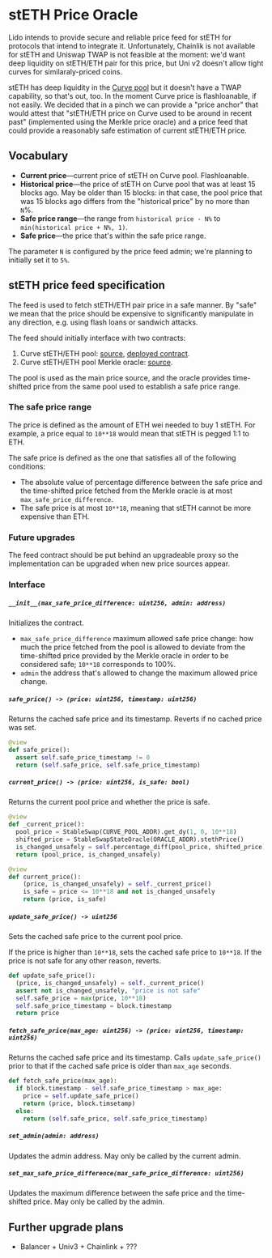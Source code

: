# stETH Price Oracle

Lido intends to provide secure and reliable price feed for stETH for protocols that intend to integrate it. Unfortunately, Chainlik is not available for stETH and Uniswap TWAP is not feasible at the moment: we'd want deep liquidity on stETH/ETH pair for this price, but Uni v2 doesn't allow tight curves for similaraly-priced coins.

stETH has deep liquidity in the [Curve pool](https://etherscan.io/address/0xdc24316b9ae028f1497c275eb9192a3ea0f67022) but it doesn't have a TWAP capability, so that's out, too. In the moment Curve price is flashloanable, if not easily. We decided that in a pinch we can provide a "price anchor" that would attest that "stETH/ETH price on Curve used to be around in recent past" (implemented using the Merkle price oracle) and a price feed that could provide a reasonably safe estimation of current stETH/ETH price.

## Vocabulary

* **Current price**—current price of stETH on Curve pool. Flashloanable.
* **Historical price**—the price of stETH on Curve pool that was at least 15 blocks ago. May be older than 15 blocks: in that case, the pool price that was 15 blocks ago differs from the "historical price" by no more than `N`%.
* **Safe price range**—the range from `historical price - N%` to `min(historical price + N%, 1)`.
* **Safe price**—the price that's within the safe price range.

The parameter `N` is configured by the price feed admin; we're planning to initially set it to `5%`.

## stETH price feed specification

The feed is used to fetch stETH/ETH pair price in a safe manner. By "safe" we mean that the price should be expensive to significantly manipulate in any direction, e.g. using flash loans or sandwich attacks.

The feed should initially interface with two contracts:

1. Curve stETH/ETH pool: [source](https://github.com/curvefi/curve-contract/blob/c6df0cf/contracts/pools/steth/StableSwapSTETH.vy), [deployed contract](https://etherscan.io/address/0xdc24316b9ae028f1497c275eb9192a3ea0f67022).
2. Curve stETH/ETH pool Merkle oracle: [source](https://github.com/lidofinance/curve-merkle-oracle).

The pool is used as the main price source, and the oracle provides time-shifted price from the same pool used to establish a safe price range.


### The safe price range

The price is defined as the amount of ETH wei needed to buy 1 stETH. For example, a price equal to `10**18` would mean that stETH is pegged 1:1 to ETH.

The safe price is defined as the one that satisfies all of the following conditions:

* The absolute value of percentage difference between the safe price and the time-shifted price fetched from the Merkle oracle is at most `max_safe_price_difference`.
* The safe price is at most `10**18`, meaning that stETH cannot be more expensive than ETH.


### Future upgrades

The feed contract should be put behind an upgradeable proxy so the implementation can be upgraded when new price sources appear.


### Interface

##### `__init__(max_safe_price_difference: uint256, admin: address)`

Initializes the contract.

* `max_safe_price_difference` maximum allowed safe price change: how much the price fetched from the pool is allowed to deviate from the time-shifted price provided by the Merkle oracle in order to be considered safe; `10**18` corresponds to 100%.
* `admin` the address that's allowed to change the maximum allowed price change.


##### `safe_price() -> (price: uint256, timestamp: uint256)`

Returns the cached safe price and its timestamp. Reverts if no cached price was set.

```python
@view
def safe_price():
  assert self.safe_price_timestamp != 0
  return (self.safe_price, self.safe_price_timestamp)
```


##### `current_price() -> (price: uint256, is_safe: bool)`

Returns the current pool price and whether the price is safe.

```python
@view
def _current_price():
  pool_price = StableSwap(CURVE_POOL_ADDR).get_dy(1, 0, 10**18)
  shifted_price = StableSwapStateOracle(ORACLE_ADDR).stethPrice()
  is_changed_unsafely = self.percentage_diff(pool_price, shifted_price) > self.max_safe_price_difference
  return (pool_price, is_changed_unsafely)

@view
def current_price():
    (price, is_changed_unsafely) = self._current_price()
    is_safe = price <= 10**18 and not is_changed_unsafely
    return (price, is_safe)
```


##### `update_safe_price() -> uint256`

Sets the cached safe price to the current pool price.

If the price is higher than `10**18`, sets the cached safe price to `10**18`. If the price is not safe for any other reason, reverts.

```python
def update_safe_price():
  (price, is_changed_unsafely) = self._current_price()
  assert not is_changed_unsafely, "price is not safe"
  self.safe_price = max(price, 10**18)
  self.safe_price_timestamp = block.timestamp
  return price
```


##### `fetch_safe_price(max_age: uint256) -> (price: uint256, timestamp: uint256)`

Returns the cached safe price and its timestamp. Calls `update_safe_price()` prior to that if the cached safe price is older than `max_age` seconds.

```python
def fetch_safe_price(max_age):
  if block.timestamp - self.safe_price_timestamp > max_age:
    price = self.update_safe_price()
    return (price, block.timsetamp)
  else:
    return (self.safe_price, self.safe_price_timestamp)
```


##### `set_admin(admin: address)`

Updates the admin address. May only be called by the current admin.


##### `set_max_safe_price_difference(max_safe_price_difference: uint256)`

Updates the maximum difference between the safe price and the time-shifted price. May only be called by the admin.


## Further upgrade plans

+ Balancer + Univ3 + Chainlink + ???

